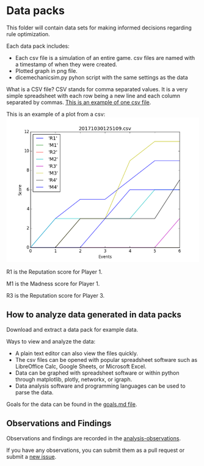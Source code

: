 # Data packs

This folder will contain data sets for making informed decisions regarding rule
optimization.

Each data pack includes:
* Each csv file is a simulation of an entire game.  csv files are named with a
timestamp of when they were created.
* Plotted graph in png file.
* dicemechanicsim.py pyhon script with the same settings as the data

What is a CSV file?  CSV stands for comma separated values.  It is a very simple
spreadsheet with each row being a new line and each column separated by commas.
[This is an example of one csv file](https://raw.githubusercontent.com/TechnologyClassroom/dice-mechanic-sim/master/data/20171030125109.csv).

This is an example of a plot from a csv:
![Screenshot](https://github.com/TechnologyClassroom/dice-mechanic-sim/blob/master/data/20171030125109.csv.png?raw=true "Plot of 20171030125109.csv")

R1 is the Reputation score for Player 1.

M1 is the Madness score for Player 1.

R3 is the Reputation score for Player 3.

## How to analyze data generated in data packs

Download and extract a data pack for example data.

Ways to view and analyze the data:
* A plain text editor can also view the files quickly.
* The csv files can be opened with popular spreadsheet software such as
LibreOffice Calc, Google Sheets, or Microsoft Excel.
* Data can be graphed with spreadsheet software or within python through
matplotlib, plotly, networkx, or igraph.
* Data analysis software and programming languages can be used to parse the
data.

Goals for the data can be found in the [goals.md file](https://github.com/TechnologyClassroom/dice-mechanic-sim/blob/master/docs/goals.md).

## Observations and Findings

Observations and findings are recorded in the [analysis-observations](https://github.com/TechnologyClassroom/dice-mechanic-sim/blob/master/docs/analysis-observations.md).

If you have any observations, you can submit them as a pull request or submit a
[new issue](https://github.com/TechnologyClassroom/dice-mechanic-sim/issues/new).
